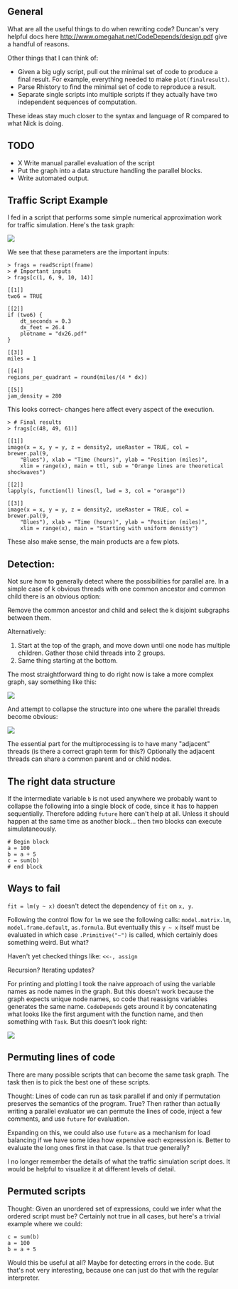 
## General

What are all the useful things to do when rewriting code?  Duncan's very
helpful docs here http://www.omegahat.net/CodeDepends/design.pdf give a
handful of reasons.

Other things that I can think of:

- Given a big ugly script, pull out the minimal set of code to produce a
  final result. For example, everything needed to make `plot(finalresult)`.
- Parse Rhistory to find the minimal set of code to reproduce a result.
- Separate single scripts into multiple scripts if they actually have two
  independent sequences of computation.

These ideas stay much closer to the syntax and language of R compared to
what Nick is doing.

## TODO

- X Write manual parallel evaluation of the script
- Put the graph into a data structure handling the parallel blocks.
- Write automated output.

## Traffic Script Example

I fed in a script that performs some simple numerical approximation work
for traffic simulation. Here's the task graph:

![](traffic/traffic_sim.png)

We see that these parameters are the important inputs:

```
> frags = readScript(fname)
> # Important inputs
> frags[c(1, 6, 9, 10, 14)]

[[1]]
two6 = TRUE

[[2]]
if (two6) {
    dt_seconds = 0.3
    dx_feet = 26.4
    plotname = "dx26.pdf"
}

[[3]]
miles = 1

[[4]]
regions_per_quadrant = round(miles/(4 * dx))

[[5]]
jam_density = 280

```

This looks correct- changes here affect every aspect of the execution.

```
> # Final results
> frags[c(48, 49, 61)]

[[1]]
image(x = x, y = y, z = density2, useRaster = TRUE, col = brewer.pal(9,
    "Blues"), xlab = "Time (hours)", ylab = "Position (miles)",
    xlim = range(x), main = ttl, sub = "Orange lines are theoretical shockwaves")

[[2]]
lapply(s, function(l) lines(l, lwd = 3, col = "orange"))

[[3]]
image(x = x, y = y, z = density2, useRaster = TRUE, col = brewer.pal(9,
    "Blues"), xlab = "Time (hours)", ylab = "Position (miles)",
    xlim = range(x), main = "Starting with uniform density")

```

These also make sense, the main products are a few plots.

## Detection:

Not sure how to generally detect where the possibilities for
parallel are. In a simple case of k obvious threads with one common
ancestor and common child there is an obvious option:

Remove the common ancestor and child and select the k disjoint subgraphs
between them.

Alternatively:

1. Start at the top of the graph, and move down until one node has
multiple children. Gather those child threads into 2 groups.
2. Same thing starting at the bottom.

The most straightforward thing to do right now is take a more complex
graph, say something like this:

![](larger_graph.png)

And attempt to collapse the structure into one where the parallel threads
become obvious:

![](simple_graph.png)

The essential part for the multiprocessing is to have many "adjacent"
threads (is there a correct graph term for this?)
Optionally the adjacent threads can share a common parent and or child
nodes.


## The right data structure

If the intermediate variable `b` is not used anywhere we probably want to
collapse the following into a single block of code, since it has to happen
sequentially. Therefore adding `future` here can't help at all. Unless it
should happen at the same time as another block... then two blocks can
execute simulataneously.

```
# Begin block
a = 100
b = a + 5
c = sum(b)
# end block
```

## Ways to fail

`fit = lm(y ~ x)` doesn't detect the dependency of `fit` on `x, y`.

Following the control flow for `lm` we see the following calls:
`model.matrix.lm`, `model.frame.default`, `as.formula`. But eventually this
`y ~ x` itself must be evaluated in which case `.Primitive("~")` is called,
which certainly does something weird. But what?

Haven't yet checked things like:
`<<-, assign`

Recursion? Iterating updates?

For printing and plotting I took the naive approach of using the variable
names as node names in the graph. But this doesn't work because the graph
expects unique node names, so code that reassigns variables generates the
same name. `CodeDepends` gets around it by concatenating what looks like
the first argument with the function name, and then something with `Task`.
But this doesn't look right:

![](2blocks.png)

## Permuting lines of code

There are many possible scripts that can become the same task graph. The
task then is to pick the best one of these scripts.

Thought: Lines of code can run as task parallel if and only if permutation
preserves the semantics of the program.
True? Then rather than actually writing a
parallel evaluator we can permute the lines of code, inject a few comments,
and use `future` for evaluation.

Expanding on this, we could also use `future` as a mechanism for load balancing if
we have some idea how expensive each expression is. Better to
evaluate the long ones first in that case. Is that true generally?

I no longer remember the details of what the traffic simulation script
does. It would be helpful to visualize it at different levels of detail.

## Permuted scripts

Thought: Given an unordered set of expressions, could we infer what the
ordered script must be? Certainly not true in all cases, but here's a
trivial example where we could:
```
c = sum(b)
a = 100
b = a + 5
```
Would this be useful at all? Maybe for detecting errors in the code. But
that's not very interesting, because one can just do that with the regular
interpreter.
